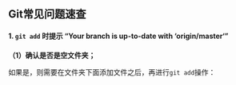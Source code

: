 ## Git常见问题速查

#### 1. `git add` 时提示 “Your branch is up-to-date with ‘origin/master‘”

**（1）确认是否是空文件夹；**

如果是，则需要在文件夹下面添加文件之后，再进行`git add`操作：